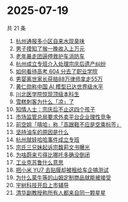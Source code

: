 # 2025-07-19

共 21 条

<!-- BEGIN -->
<!-- 最后更新时间 Sat Jul 19 2025 09:52:54 GMT+0800 (China Standard Time) -->

1. [杭州通报多小区自来水现臭味](https://www.zhihu.com/search?q=%E6%9D%AD%E5%B7%9E%E9%80%9A%E6%8A%A5%E5%A4%9A%E5%B0%8F%E5%8C%BA%E8%87%AA%E6%9D%A5%E6%B0%B4%E7%8E%B0%E8%87%AD%E5%91%B3)
1. [男子摸知了猴一晚收入上万元](https://www.zhihu.com/search?q=%E7%94%B7%E5%AD%90%E6%91%B8%E7%9F%A5%E4%BA%86%E7%8C%B4%E4%B8%80%E6%99%9A%E6%94%B6%E5%85%A5%E4%B8%8A%E4%B8%87%E5%85%83)
1. [老年暴走团逼停救护车消防车](https://www.zhihu.com/search?q=%E8%80%81%E5%B9%B4%E6%9A%B4%E8%B5%B0%E5%9B%A2%E9%80%BC%E5%81%9C%E6%95%91%E6%8A%A4%E8%BD%A6%E6%B6%88%E9%98%B2%E8%BD%A6)
1. [杭州成立专班介入处理宗庆后遗产纠纷](https://www.zhihu.com/search?q=%E6%9D%AD%E5%B7%9E%E6%88%90%E7%AB%8B%E4%B8%93%E7%8F%AD%E4%BB%8B%E5%85%A5%E5%A4%84%E7%90%86%E5%AE%97%E5%BA%86%E5%90%8E%E9%81%97%E4%BA%A7%E7%BA%A0%E7%BA%B7)
1. [如何看待高考 604 分去了职业学院](https://www.zhihu.com/search?q=%E5%A6%82%E4%BD%95%E7%9C%8B%E5%BE%85%E9%AB%98%E8%80%83%20604%20%E5%88%86%E5%8E%BB%E4%BA%86%E8%81%8C%E4%B8%9A%E5%AD%A6%E9%99%A2)
1. [男婴离世家长获赔88万律师拿走55万](https://www.zhihu.com/search?q=%E7%94%B7%E5%A9%B4%E7%A6%BB%E4%B8%96%E5%AE%B6%E9%95%BF%E8%8E%B7%E8%B5%9488%E4%B8%87%E5%BE%8B%E5%B8%88%E6%8B%BF%E8%B5%B055%E4%B8%87)
1. [黄仁勋称中国 AI 模型已达世界级水平](https://www.zhihu.com/search?q=%E9%BB%84%E4%BB%81%E5%8B%8B%E7%A7%B0%E4%B8%AD%E5%9B%BD%20AI%20%E6%A8%A1%E5%9E%8B%E5%B7%B2%E8%BE%BE%E4%B8%96%E7%95%8C%E7%BA%A7%E6%B0%B4%E5%B9%B3)
1. [川北医学院惊现顶级本科生](https://www.zhihu.com/search?q=%E5%B7%9D%E5%8C%97%E5%8C%BB%E5%AD%A6%E9%99%A2%E6%83%8A%E7%8E%B0%E9%A1%B6%E7%BA%A7%E6%9C%AC%E7%A7%91%E7%94%9F)
1. [雪糕刺客为什么「凉」了](https://www.zhihu.com/search?q=%E9%9B%AA%E7%B3%95%E5%88%BA%E5%AE%A2%E4%B8%BA%E4%BB%80%E4%B9%88%E3%80%8C%E5%87%89%E3%80%8D%E4%BA%86)
1. [知情人士：宗庆后不止这四个孩子](https://www.zhihu.com/search?q=%E7%9F%A5%E6%83%85%E4%BA%BA%E5%A3%AB%EF%BC%9A%E5%AE%97%E5%BA%86%E5%90%8E%E4%B8%8D%E6%AD%A2%E8%BF%99%E5%9B%9B%E4%B8%AA%E5%AD%A9%E5%AD%90)
1. [市场监管总局要求外卖平台企业理性竞争](https://www.zhihu.com/search?q=%E5%B8%82%E5%9C%BA%E7%9B%91%E7%AE%A1%E6%80%BB%E5%B1%80%E8%A6%81%E6%B1%82%E5%A4%96%E5%8D%96%E5%B9%B3%E5%8F%B0%E4%BC%81%E4%B8%9A%E7%90%86%E6%80%A7%E7%AB%9E%E4%BA%89)
1. [前空姐「嘻哈」称「高跟鞋不应是空乘标签」](https://www.zhihu.com/search?q=%E5%89%8D%E7%A9%BA%E5%A7%90%E3%80%8C%E5%98%BB%E5%93%88%E3%80%8D%E7%A7%B0%E3%80%8C%E9%AB%98%E8%B7%9F%E9%9E%8B%E4%B8%8D%E5%BA%94%E6%98%AF%E7%A9%BA%E4%B9%98%E6%A0%87%E7%AD%BE%E3%80%8D)
1. [坚持油车的原因是什么](https://www.zhihu.com/search?q=%E5%9D%9A%E6%8C%81%E6%B2%B9%E8%BD%A6%E7%9A%84%E5%8E%9F%E5%9B%A0%E6%98%AF%E4%BB%80%E4%B9%88)
1. [杭州就娃哈哈事件成立专班](https://www.zhihu.com/search?q=%E6%9D%AD%E5%B7%9E%E5%B0%B1%E5%A8%83%E5%93%88%E5%93%88%E4%BA%8B%E4%BB%B6%E6%88%90%E7%AB%8B%E4%B8%93%E7%8F%AD)
1. [宗氏三兄妹起诉宗馥莉文书曝光](https://www.zhihu.com/search?q=%E5%AE%97%E6%B0%8F%E4%B8%89%E5%85%84%E5%A6%B9%E8%B5%B7%E8%AF%89%E5%AE%97%E9%A6%A5%E8%8E%89%E6%96%87%E4%B9%A6%E6%9B%9D%E5%85%89)
1. [为啥蔚来亏得比哪吒多确没倒闭](https://www.zhihu.com/search?q=%E4%B8%BA%E5%95%A5%E8%94%9A%E6%9D%A5%E4%BA%8F%E5%BE%97%E6%AF%94%E5%93%AA%E5%90%92%E5%A4%9A%E7%A1%AE%E6%B2%A1%E5%80%92%E9%97%AD)
1. [工业克苏鲁什么意思](https://www.zhihu.com/search?q=%E5%B7%A5%E4%B8%9A%E5%85%8B%E8%8B%8F%E9%B2%81%E4%BB%80%E4%B9%88%E6%84%8F%E6%80%9D)
1. [把小米 YU7 去贴膜却被租给车企搞测试](https://www.zhihu.com/search?q=%E6%8A%8A%E5%B0%8F%E7%B1%B3%20YU7%20%E5%8E%BB%E8%B4%B4%E8%86%9C%E5%8D%B4%E8%A2%AB%E7%A7%9F%E7%BB%99%E8%BD%A6%E4%BC%81%E6%90%9E%E6%B5%8B%E8%AF%95)
1. [为什么蒙牛等的山姆定制商品就能被接受](https://www.zhihu.com/search?q=%E4%B8%BA%E4%BB%80%E4%B9%88%E8%92%99%E7%89%9B%E7%AD%89%E7%9A%84%E5%B1%B1%E5%A7%86%E5%AE%9A%E5%88%B6%E5%95%86%E5%93%81%E5%B0%B1%E8%83%BD%E8%A2%AB%E6%8E%A5%E5%8F%97)
1. [宇树科技开启上市辅导](https://www.zhihu.com/search?q=%E5%AE%87%E6%A0%91%E7%A7%91%E6%8A%80%E5%BC%80%E5%90%AF%E4%B8%8A%E5%B8%82%E8%BE%85%E5%AF%BC)
1. [清华副教授称所有人都来自同一颗星星](https://www.zhihu.com/search?q=%E6%B8%85%E5%8D%8E%E5%89%AF%E6%95%99%E6%8E%88%E7%A7%B0%E6%89%80%E6%9C%89%E4%BA%BA%E9%83%BD%E6%9D%A5%E8%87%AA%E5%90%8C%E4%B8%80%E9%A2%97%E6%98%9F%E6%98%9F)

<!-- END -->
